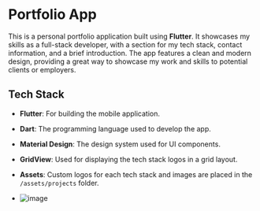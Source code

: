# Portfolio App 

This is a personal portfolio application built using **Flutter**. It showcases my skills as a full-stack developer, with a section for my tech stack, contact information, and a brief introduction. The app features a clean and modern design, providing a great way to showcase my work and skills to potential clients or employers.


## Tech Stack

- **Flutter**: For building the mobile application.
- **Dart**: The programming language used to develop the app.
- **Material Design**: The design system used for UI components.
- **GridView**: Used for displaying the tech stack logos in a grid layout.
- **Assets**: Custom logos for each tech stack and images are placed in the `/assets/projects` folder.

- ![image](https://github.com/user-attachments/assets/7b3fe419-83f6-44ec-86f9-08de111ea810)

